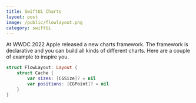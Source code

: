 ```yaml
---
title: SwiftUi Charts
layout: post
image: /public/flowlayout.png
category: swiftUi
---
```


At WWDC 2022 Apple released a new charts framework.
The framework is declarative and you can build all kinds of different charts.
Here are a couple of example to inspire you.

```swift
struct FlowLayout: Layout {
    struct Cache {
        var sizes: [CGSize]? = nil
        var positions: [CGPoint]? = nil
    }
}
```
